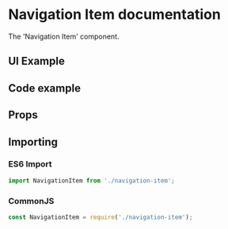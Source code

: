 # Navigation Item documentation

The 'Navigation Item' component.

## UI Example

<!-- STORY -->

## Code example

<!-- SOURCE -->

## Props

<!-- PROPS -->

## Importing

### ES6 Import

```js
import NavigationItem from './navigation-item';
```

### CommonJS

```js
const NavigationItem = require('./navigation-item');
```

